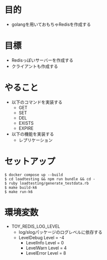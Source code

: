 # 目的
- golangを用いておもちゃRedisを作成する

# 目標
- Redisっぽいサーバーを作成する
- クライアントも作成する

# やること
- 以下のコマンドを実装する
  - GET
  - SET
  - DEL
  - EXISTS
  - EXPIRE
- 以下の機能を実装する
  - レプリケーション

# セットアップ
```
$ docker compose up --build
$ cd loadtesting && npm run bundle && cd -
$ ruby loadtesting/generate_testdata.rb
$ make build-k6
$ make run-k6
```

# 環境変数
- TOY_REDIS_LOG_LEVEL
  - log/slogパッケージのログレベルに依存する
  - LevelDebug Level = -4
 	- LevelInfo  Level = 0
	- LevelWarn  Level = 4
	- LevelError Level = 8
